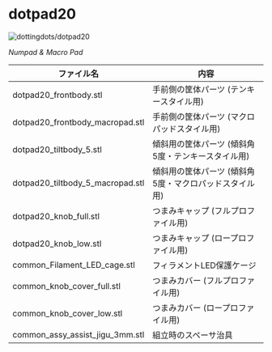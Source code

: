 # dotpad20

![dottingdots/dotpad20](https://github.com/user-attachments/assets/90d71410-b782-413b-94a3-e3a90959ff58)

*Numpad & Macro Pad*

| ファイル名                                   | 内容                                                    |
|--------------------------------------------|-------------------------------------------------------|
| dotpad20_frontbody.stl                     | 手前側の筐体パーツ (テンキースタイル用)                        |
| dotpad20_frontbody_macropad.stl            | 手前側の筐体パーツ (マクロパッドスタイル用)                        |
| dotpad20_tiltbody_5.stl                    | 傾斜用の筐体パーツ (傾斜角5度・テンキースタイル用)                 |
| dotpad20_tiltbody_5_macropad.stl           | 傾斜用の筐体パーツ (傾斜角5度・マクロパッドスタイル用)             |
| dotpad20_knob_full.stl                     | つまみキャップ (フルプロファイル用)                               |
| dotpad20_knob_low.stl                      | つまみキャップ (ロープロファイル用)                               |
| common_Filament_LED_cage.stl               | フィラメントLED保護ケージ                                      |
| common_knob_cover_full.stl                 | つまみカバー (フルプロファイル用)                                 |
| common_knob_cover_low.stl                  | つまみカバー (ロープロファイル用)                                 |
| common_assy_assist_jigu_3mm.stl            | 組立時のスペーサ治具                                          |
